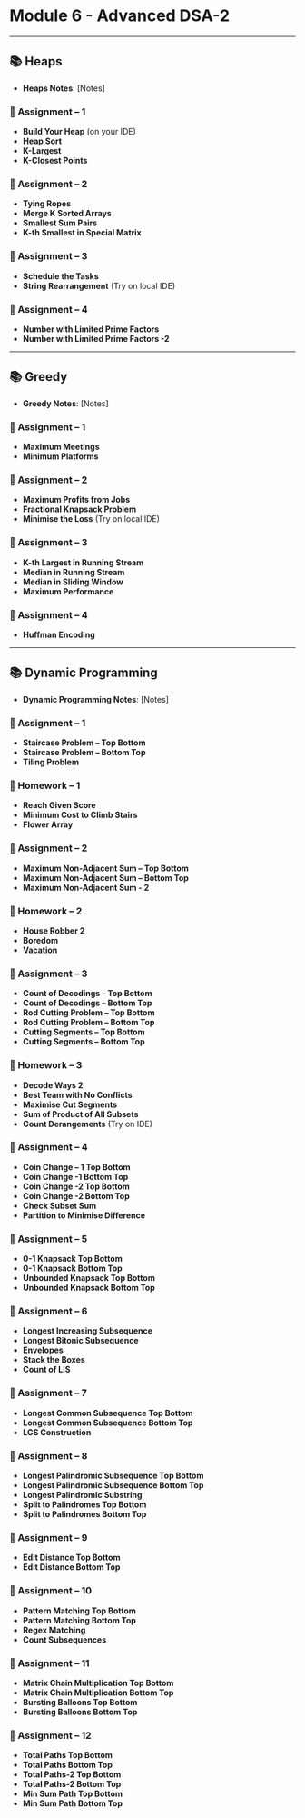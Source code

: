 # Module 6 - Advanced DSA-2

---

## 📚 Heaps
- **Heaps Notes**: [Notes]

### 📌 Assignment – 1
- **Build Your Heap** (on your IDE)
- **Heap Sort**
- **K-Largest**
- **K-Closest Points**

### 📌 Assignment – 2
- **Tying Ropes**
- **Merge K Sorted Arrays**
- **Smallest Sum Pairs**
- **K-th Smallest in Special Matrix**

### 📌 Assignment – 3
- **Schedule the Tasks**
- **String Rearrangement** (Try on local IDE)

### 📌 Assignment – 4
- **Number with Limited Prime Factors**
- **Number with Limited Prime Factors -2**

---

## 📚 Greedy
- **Greedy Notes**: [Notes]

### 📌 Assignment – 1
- **Maximum Meetings**
- **Minimum Platforms**

### 📌 Assignment – 2
- **Maximum Profits from Jobs**
- **Fractional Knapsack Problem**
- **Minimise the Loss** (Try on local IDE)

### 📌 Assignment – 3
- **K-th Largest in Running Stream**
- **Median in Running Stream**
- **Median in Sliding Window**
- **Maximum Performance**

### 📌 Assignment – 4
- **Huffman Encoding**

---

## 📚 Dynamic Programming
- **Dynamic Programming Notes**: [Notes]

### 📌 Assignment – 1
- **Staircase Problem – Top Bottom**
- **Staircase Problem – Bottom Top**
- **Tiling Problem**

### 📝 Homework – 1
- **Reach Given Score**
- **Minimum Cost to Climb Stairs**
- **Flower Array**

### 📌 Assignment – 2
- **Maximum Non-Adjacent Sum – Top Bottom**
- **Maximum Non-Adjacent Sum – Bottom Top**
- **Maximum Non-Adjacent Sum - 2**

### 📝 Homework – 2
- **House Robber 2**
- **Boredom**
- **Vacation**

### 📌 Assignment – 3
- **Count of Decodings – Top Bottom**
- **Count of Decodings – Bottom Top**
- **Rod Cutting Problem – Top Bottom**
- **Rod Cutting Problem – Bottom Top**
- **Cutting Segments – Top Bottom**
- **Cutting Segments – Bottom Top**

### 📝 Homework – 3
- **Decode Ways 2**
- **Best Team with No Conflicts**
- **Maximise Cut Segments**
- **Sum of Product of All Subsets**
- **Count Derangements** (Try on IDE)

### 📌 Assignment – 4
- **Coin Change – 1 Top Bottom**
- **Coin Change -1 Bottom Top**
- **Coin Change -2 Top Bottom**
- **Coin Change -2 Bottom Top**
- **Check Subset Sum**
- **Partition to Minimise Difference**

### 📌 Assignment – 5
- **0-1 Knapsack Top Bottom**
- **0-1 Knapsack Bottom Top**
- **Unbounded Knapsack Top Bottom**
- **Unbounded Knapsack Bottom Top**

### 📌 Assignment – 6
- **Longest Increasing Subsequence**
- **Longest Bitonic Subsequence**
- **Envelopes**
- **Stack the Boxes**
- **Count of LIS**

### 📌 Assignment – 7
- **Longest Common Subsequence Top Bottom**
- **Longest Common Subsequence Bottom Top**
- **LCS Construction**

### 📌 Assignment – 8
- **Longest Palindromic Subsequence Top Bottom**
- **Longest Palindromic Subsequence Bottom Top**
- **Longest Palindromic Substring**
- **Split to Palindromes Top Bottom**
- **Split to Palindromes Bottom Top**

### 📌 Assignment – 9
- **Edit Distance Top Bottom**
- **Edit Distance Bottom Top**

### 📌 Assignment – 10
- **Pattern Matching Top Bottom**
- **Pattern Matching Bottom Top**
- **Regex Matching**
- **Count Subsequences**

### 📌 Assignment – 11
- **Matrix Chain Multiplication Top Bottom**
- **Matrix Chain Multiplication Bottom Top**
- **Bursting Balloons Top Bottom**
- **Bursting Balloons Bottom Top**

### 📌 Assignment – 12
- **Total Paths Top Bottom**
- **Total Paths Bottom Top**
- **Total Paths-2 Top Bottom**
- **Total Paths-2 Bottom Top**
- **Min Sum Path Top Bottom**
- **Min Sum Path Bottom Top**
